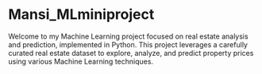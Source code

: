 # Mansi_MLminiproject
Welcome to my Machine Learning project focused on real estate analysis and prediction, implemented in Python. This project leverages a carefully curated real estate dataset to explore, analyze, and predict property prices using various Machine Learning techniques.
